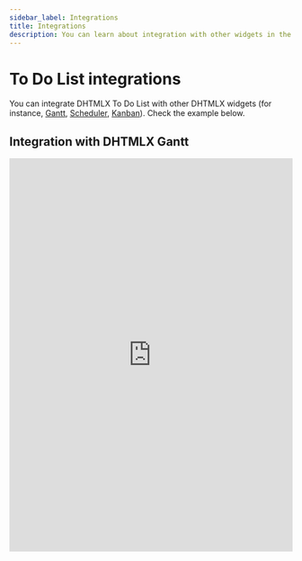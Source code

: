 ```yaml
---
sidebar_label: Integrations
title: Integrations
description: You can learn about integration with other widgets in the documentation of the DHTMLX JavaScript To Do List library. Browse developer guides and API reference, try out code examples and live demos, and download a free 30-day evaluation version of DHTMLX To Do List.
---
```


# To Do List integrations

You can integrate DHTMLX To Do List with other DHTMLX widgets (for instance, [Gantt](https://docs.dhtmlx.com/gantt/), [Scheduler](https://docs.dhtmlx.com/scheduler/), [Kanban](https://docs.dhtmlx.com/kanban/)). Check the example below.

## Integration with DHTMLX Gantt

<iframe src="https://snippet.dhtmlx.com/i8qy8tp0?mode=js" frameborder="0" class="snippet_iframe" width="100%" height="700"></iframe>